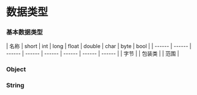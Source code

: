 数据类型
====

### 基本数据类型 ###
| 名称 | short | int | long | float | double | char | byte | bool |
| ------ | ------ | ------ | ------ | ------ | ------ | ------ | ------ |
| 字节 |
| 包装类 |
| 范围 |

### Object ###

### String ###
